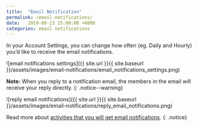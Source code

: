 ```yaml
---
title:  "Email Notification"
permalink: /email-notifications/  
date:   2019-08-23 15:00:00 +0800
categories: email notifications
---
```

In your Account Settings, you can change how often (eg. Daily and Hourly) you’d like to receive the email notifications.

![email notifications settings]({{ site.url }}{{ site.baseurl }}/assets/images/email-notifications/email_notifications_settings.png)

**Note:** When you reply to a notification email, the members in the email will receive your reply directly.
{: .notice--warning}

![reply email notifications]({{ site.url }}{{ site.baseurl }}/assets/images/email-notifications/reply_email_notifications.png)

Read more about [activities that you will get email notifications](/guide/get-notified/).
{: .notice}